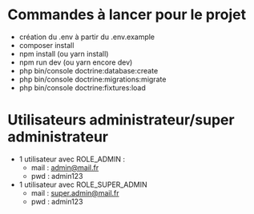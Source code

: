 # Commandes à lancer pour le projet

- création du .env à partir du .env.example
- composer install 
- npm install (ou yarn install)
- npm run dev (ou yarn encore dev)
- php bin/console doctrine:database:create
- php bin/console doctrine:migrations:migrate
- php bin/console doctrine:fixtures:load

# Utilisateurs administrateur/super administrateur

- 1 utilisateur avec ROLE_ADMIN :
  - mail : admin@mail.fr
  - pwd : admin123
- 1 utilisateur avec ROLE_SUPER_ADMIN
  - mail : super.admin@mail.fr
  - pwd : admin123